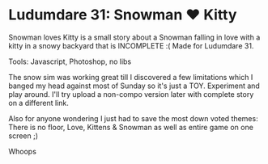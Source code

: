 Ludumdare 31: Snowman :heart: Kitty
====

Snowman loves Kitty is a small story about a Snowman falling in love with a kitty in a snowy backyard that is INCOMPLETE :( Made for Ludumdare 31.

Tools: Javascript, Photoshop, no libs 

The snow sim was working great till I discovered a few limitations which I banged my head against most of Sunday so it's just a TOY. Experiment and play around. I'll try upload a non-compo version later with complete story on a different link. 

Also for anyone wondering I just had to save the most down voted themes: There is no floor, Love, Kittens & Snowman as well as entire game on one screen ;)

Whoops